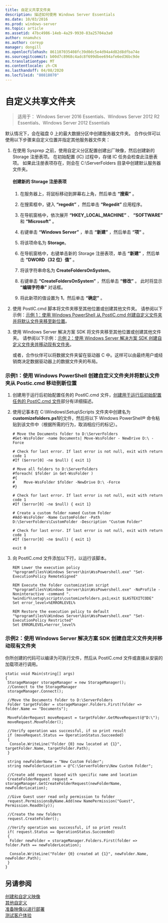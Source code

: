 ```yaml
---
title: 自定义共享文件夹
description: 描述如何使用 Windows Server Essentials
ms.date: 10/03/2016
ms.prod: windows-server
ms.topic: article
ms.assetid: 47bc4986-14eb-4a29-9930-83a25704a3a0
author: nnamuhcs
ms.author: coreyp
manager: dongill
ms.openlocfilehash: 861107035408fc39d0dc5e4d94a4d82d8dfba74e
ms.sourcegitcommit: b00d7c8968c4adc8f699dbee694afe6ed36bc9de
ms.translationtype: MT
ms.contentlocale: zh-CN
ms.lasthandoff: 04/08/2020
ms.locfileid: "80818070"
---
```

# <a name="customize-shared-folders"></a>自定义共享文件夹

>适用于： Windows Server 2016 Essentials、Windows Server 2012 R2 Essentials、Windows Server 2012 Essentials

默认情况下，会在磁盘 0 上的最大数据分区中创建服务器文件夹。 合作伙伴可以使用以下步骤来自定义位置并指定其他服务器文件夹：  
  
1. 在使用 Sysprep 之前，使用自定义分区配置创建出厂映像，然后创建新的 Storage 注册表项。 在初始配置 (IC) 过程中，存储 IC 任务会检查此注册表项。 如果此注册表项存在，则会在 C:\ServerFolders 目录中创建默认服务器文件夹。  
  
   #### <a name="to-create-a-new-storage-registry-key"></a>创建新的 Storage 注册表项  
  
   1.  在服务器上，将鼠标移动到屏幕右上角，然后单击 **“搜索”** 。  
  
   2.  在搜索框中，键入 **“regedit”** ，然后单击 **“Regedit”** 应用程序。  
  
   3.  在导航窗格中，依次展开 **“HKEY_LOCAL_MACHINE”** 、 **“SOFTWARE”** 和 **“Microsoft”** 。  
  
   4.  右键单击 **“Windows Server”** ，单击 **“新建”** ，然后单击 **“项”** 。  
  
   5.  将该项命名为 **Storage**。  
  
   6.  在导航窗格中，右键单击新的 Storage 注册表项，单击 **“新建”** ，然后单击 **“DWORD（32 位）值”** 。  
  
   7.  将该字符串命名为 **CreateFoldersOnSystem**。  
  
   8.  右键单击 **“CreateFoldersOnSystem”** ，然后单击 **“修改”** 。 此时将显示 **“编辑字符串”** 对话框。  
  
   9. 将此新项的值设置为 **1**，然后单击 **“确定”** 。  
  
2. 使用 PostIC.cmd 脚本将文件夹移至其他位置或创建其他文件夹。 请参阅以下示例：[示例 1：使用 Windows PowerShell 从 PostIC.cmd 创建自定义文件夹并将默认文件夹移至新位置](Customize-Shared-Folders.md#BKMK_Example1)。  
  
3. 使用 Windows Server 解决方案 SDK 将文件夹移至其他位置或创建其他文件夹。 请参阅以下示例：[示例 2：使用 Windows Server 解决方案 SDK 创建自定义文件夹并移动现有文件夹](Customize-Shared-Folders.md#BKMK_Example2)。  
  
   或者，合作伙伴可以将数据文件夹留在驱动器 C 中。这样可以由最终用户或经销商决定数据驱动器上的数据文件夹的布局。  
  
###  <a name="example-1-create-a-custom-folder-and-move-the-default-folders-to-a-new-location-from-posticcmd-by-using-windows-powershell"></a><a name="BKMK_Example1"></a>示例1：使用 Windows PowerShell 创建自定义文件夹并将默认文件夹从 Postic.cmd 移动到新位置  
  
1.  创建用于运行后初始配置任务的 PostIC.cmd 文件，[创建用于运行后初始配置任务的 PostIC.cmd 文件](Create-the-PostIC.cmd-File-for-Running-Post-Initial-Configuration-Tasks.md)部分有详细描述。  
  
2.  使用记事本在 C:\Windows\Setup\Scripts 文件夹中创建名为**customizefolders.ps1**的文件，然后将以下 Windows PowerShell&reg; 命令粘贴到该文件中（根据所需的行为，取消相应行的标记）。  
  
    ```  
    # Move the Documents folder to D:\ServerFolders  
    #Get-WssFolder -name Documents| Move-WssFolder - NewDrive D:\ -Force  
  
    # Check for last error. If last error is not null, exit with return code 1  
    #If ($error[0] -ne $null) { exit 1}   
  
    # Move all folders to D:\ServerFolders  
    #foreach( $folder in Get-WssFolder )  
    #{  
    #    Move-WssFolder $folder -NewDrive D:\ -Force  
    #}  
  
    # Check for last error. If last error is not null, exit with return code 1  
    #If ($error[0] -ne $null) { exit 1}   
  
    # Create a custom folder named Custom Folder  
    #Add-WssFolder -Name CustomFolder -Path D:\ServerFolders\CustomFolder -Description "Custom Folder"  
  
    # Check for last error. If last error is not null, exit with return code 1  
    #If ($error[0] -ne $null) { exit 1}   
  
    exit 0  
    ```  
  
3.  向 PostIC.cmd 文件添加以下行，以运行该脚本。  
  
    ```  
    REM Lower the execution policy  
    "%programfiles%\Windows Server\bin\WssPowershell.exe" "Set-ExecutionPolicy RemoteSigned"  
  
    REM Execute the folder customization script  
    "%programfiles%\Windows Server\bin\WssPowershell.exe" -NoProfile -Noninteractive -command ". %windir%\setup\scripts\customizefolders.ps1;exit $LASTEXITCODE"  
    Set error_level=%ERRORLEVEL%  
  
    REM Restore the execution policy to default  
    "%programfiles%\Windows Server\bin\WssPowershell.exe" "Set-ExecutionPolicy Restricted"  
    Set ERRORLEVEL=%error_level%  
    ```  
  
###  <a name="example-2-create-a-custom-folder-and-move-an-existing-folder-by-using-the-windows-server-solutions-sdk"></a><a name="BKMK_Example2"></a>示例2：使用 Windows Server 解决方案 SDK 创建自定义文件夹并移动现有文件夹  
 你所创建的代码可以编译为可执行文件，然后从 PostIC.cmd 文件或直接从安装的加载项进行调用。  
  
```  
static void Main(string[] args)  
{  
 StorageManager storageManager = new StorageManager();  
 //Connect to the StorageManager  
 storageManager.Connect();  
  
 //Move the Documents folder to D:\ServerFolders  
 Folder targetFolder = storageManager.Folders.First(folder => folder.Name == "Documents");  
  
 MoveFolderRequest moveRequest = targetFolder.GetMoveRequest(@"D:\");  
 moveRequest.MoveFolder();  
  
 //Verify operation was successful, if so print result  
 if (moveRequest.Status == OperationStatus.Succeeded)  
 {  
  Console.WriteLine("Folder {0} now located at {1}", targetFolder.Name, targetFolder.Path);  
 }  
  
 string newFolderName = "New Custom Folder";  
 string newFolderLocation = @"C:\ServerFolders\New Custom Folder";  
  
 //Create add request based with specific name and location  
 CreateFolderRequest request = storageManager.GetCreateFolderRequest(newFolderName, newFolderLocation);  
  
 //Give Guest user read only permission to folder  
 request.PermissionsByName.Add(new NamePermission("Guest", Permission.ReadOnly));  
  
 //Create the new folders  
 request.CreateFolder();  
  
 //Verify operation was successful, if so print result  
 if( request.Status == OperationStatus.Succeeded)  
 {  
  Folder newFolder = storageManager.Folders.First(folder => folder.Path == newFolderLocation);  
  
  Console.WriteLine("Folder {0} created at {1}", newFolder.Name, newFolder.Path);  
 }  
}  
```  
  
## <a name="see-also"></a>另请参阅  
 [创建和自定义映像](Creating-and-Customizing-the-Image.md)   
 [其他自定义](Additional-Customizations.md)   
 [准备映像以进行部署](Preparing-the-Image-for-Deployment.md)   
 [测试客户体验](Testing-the-Customer-Experience.md)
